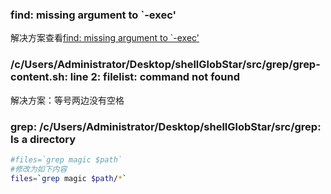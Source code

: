 ### find: missing argument to `-exec'
解决方案查看[find: missing argument to `-exec'](http://chenzhou123520.iteye.com/blog/1912633)

### /c/Users/Administrator/Desktop/shellGlobStar/src/grep/grep-content.sh: line 2: filelist: command not found
解决方案：等号两边没有空格

### grep: /c/Users/Administrator/Desktop/shellGlobStar/src/grep: Is a directory
```bash
#files=`grep magic $path`
#修改为如下内容
files=`grep magic $path/*`
```
